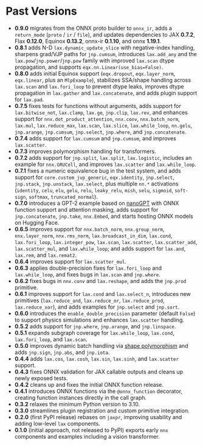 # Past Versions

- **0.9.0** migrates from the ONNX proto builder to `onnx_ir`, adds a `return_mode` (`proto` / `ir` / `file`), and updates dependencies to JAX **0.7.2**, Flax **0.12.0**, Equinox **0.13.2**, onnx-ir **0.1.10**, and onnx **1.19.1**.
- **0.8.1** adds N-D `lax.dynamic_update_slice` with negative-index handling, sharpens grad/VJP paths for `jnp.cumsum`, introduces `lax.add_any` and the `lax.pow`/`jnp.power`/`jnp.pow` family with improved `lax.scan` dtype propagation, and supports `eqx.nn.Linear(use_bias=False)`.
- **0.8.0** adds initial Equinox support (`eqx.dropout`, `eqx.layer_norm`, `eqx.linear`, plus an `MlpExample`), stabilizes SSA/shape handling across `lax.scan` and `lax.fori_loop` to prevent dtype leaks, improves dtype propagation in `lax.gather` and `lax.concatenate`, and adds plugin support for `lax.pad`.
- **0.7.5** fixes tests for functions without arguments, adds support for `lax.bitwise_not`, `lax.clamp`, `lax.ge`, `jnp.clip`, `lax.rev`, and enhances support for `nnx.dot_product_attention`, `nnx.conv`, `nnx.batch_norm`, `lax.mul`, `lax.reduce_max`, `lax.scan`, `lax.slice`, `lax.while_loop`, `nn.gelu`, `jnp.arange`, `jnp.cumsum`, `jnp.select`, `jnp.where`, and `jnp.concatenate`.
- **0.7.4** adds support for `lax.cumsum` and `jnp.cumsum`, and improves `lax.scatter`.
- **0.7.3** improves polymorphism handling for transformers.
- **0.7.2** adds support for `jnp.split`, `lax.split`, `lax.logistic`, includes an example for `nnx.GRUCell`, and improves `lax.scatter` and `lax.while_loop`.
- **0.7.1** fixes a numeric equivalence bug in the test system, and adds support for `core.custom_jvp_generic`, `eqx.identity`, `jnp.select`, `jnp.stack`, `jnp.unstack`, `lax.select`, plus multiple `nn.*` activations (`identity`, `celu`, `elu`, `gelu`, `relu`, `leaky_relu`, `mish`, `selu`, `sigmoid`, `soft-sign`, `softmax`, `truncated_normal`).
- **0.7.0** introduces a GPT-2 example based on [nanoGPT](https://github.com/karpathy/nanoGPT/blob/master/model.py) with ONNX function support and attention masking, adds support for `jnp.concatenate`, `jnp.take`, `nnx.Embed`, and starts hosting ONNX models on Hugging Face.
- **0.6.5** improves support for `nnx.batch_norm`, `nnx.group_norm`, `nnx.layer_norm`, `nnx.rms_norm`, `lax.broadcast_in_dim`, `lax.cond`, `lax.fori_loop`, `lax.integer_pow`, `lax.scan`, `lax.scatter`, `lax.scatter_add`, `lax.scatter_mul`, and `lax.while_loop`; and adds support for `lax.and`, `lax.rem`, and `lax.remat2`.
- **0.6.4** improves support for `lax.scatter_mul`.
- **0.6.3** applies double-precision fixes for `lax.fori_loop` and `lax.while_loop`, and fixes bugs in `lax.scan` and `jnp.where`.
- **0.6.2** fixes bugs in `nnx.conv` and `lax.reshape`, and adds the `jnp.prod` primitive.
- **0.6.1** improves support for `lax.cond` and `lax.select_n`, introduces new primitives (`lax.reduce_and`, `lax.reduce_or`, `lax.reduce_prod`, `lax.reduce_xor`), and adds examples for `jnp.select` and `jnp.sort`.
- **0.6.0** introduces the `enable_double_precision` parameter (default `False`) to support physics simulations and enhances `lax.scatter` handling.
- **0.5.2** adds support for `jnp.where`, `jnp.arange`, and `jnp.linspace`.
- **0.5.1** expands subgraph coverage for `lax.while_loop`, `lax.cond`, `lax.fori_loop`, and `lax.scan`.
- **0.5.0** improves dynamic batch handling via [shape polymorphism](https://docs.jax.dev/en/latest/export/shape_poly.html) and adds `jnp.sign`, `jnp.abs`, and `jnp.iota`.
- **0.4.4** adds `lax.cos`, `lax.cosh`, `lax.sin`, `lax.sinh`, and `lax.scatter` support.
- **0.4.3** fixes ONNX validation for JAX callable outputs and cleans up newly exposed tests.
- **0.4.2** cleans up and fixes the initial ONNX function release.
- **0.4.1** introduces ONNX functions via the `@onnx_function` decorator, creating function instances directly in the call graph.
- **0.3.2** relaxes the minimum Python version to 3.10.
- **0.3.0** streamlines plugin registration and custom primitive integration.
- **0.2.0** (first PyPI release) rebases on `jaxpr`, improving usability and adding low-level `lax` components.
- **0.1.0** (initial approach, not released to PyPI) exports early `nnx` components and examples including a vision transformer.
